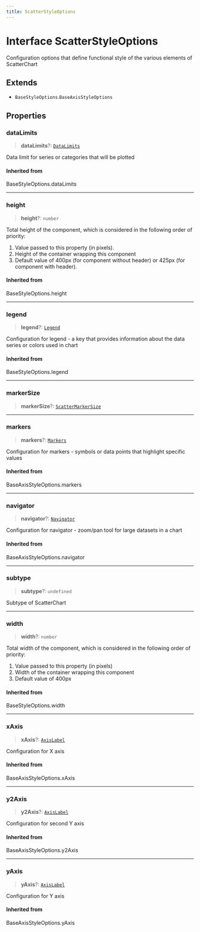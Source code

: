 ```yaml
---
title: ScatterStyleOptions
---
```


# Interface ScatterStyleOptions

Configuration options that define functional style of the various elements of ScatterChart

## Extends

- `BaseStyleOptions`.`BaseAxisStyleOptions`

## Properties

### dataLimits

> **dataLimits**?: [`DataLimits`](interface.DataLimits.md)

Data limit for series or categories that will be plotted

#### Inherited from

BaseStyleOptions.dataLimits

***

### height

> **height**?: `number`

Total height of the component, which is considered in the following order of priority:

1. Value passed to this property (in pixels).
2. Height of the container wrapping this component
3. Default value of 400px (for component without header) or 425px (for component with header).

#### Inherited from

BaseStyleOptions.height

***

### legend

> **legend**?: [`Legend`](../type-aliases/type-alias.Legend.md)

Configuration for legend - a key that provides information about the data series or colors used in chart

#### Inherited from

BaseStyleOptions.legend

***

### markerSize

> **markerSize**?: [`ScatterMarkerSize`](../type-aliases/type-alias.ScatterMarkerSize.md)

***

### markers

> **markers**?: [`Markers`](../type-aliases/type-alias.Markers.md)

Configuration for markers - symbols or data points that highlight specific values

#### Inherited from

BaseAxisStyleOptions.markers

***

### navigator

> **navigator**?: [`Navigator`](../type-aliases/type-alias.Navigator.md)

Configuration for navigator - zoom/pan tool for large datasets in a chart

#### Inherited from

BaseAxisStyleOptions.navigator

***

### subtype

> **subtype**?: `undefined`

Subtype of ScatterChart

***

### width

> **width**?: `number`

Total width of the component, which is considered in the following order of priority:

1. Value passed to this property (in pixels)
2. Width of the container wrapping this component
3. Default value of 400px

#### Inherited from

BaseStyleOptions.width

***

### xAxis

> **xAxis**?: [`AxisLabel`](../type-aliases/type-alias.AxisLabel.md)

Configuration for X axis

#### Inherited from

BaseAxisStyleOptions.xAxis

***

### y2Axis

> **y2Axis**?: [`AxisLabel`](../type-aliases/type-alias.AxisLabel.md)

Configuration for second Y axis

#### Inherited from

BaseAxisStyleOptions.y2Axis

***

### yAxis

> **yAxis**?: [`AxisLabel`](../type-aliases/type-alias.AxisLabel.md)

Configuration for Y axis

#### Inherited from

BaseAxisStyleOptions.yAxis
